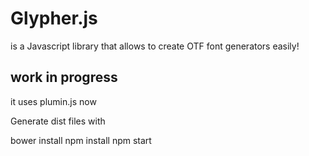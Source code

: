 Glypher.js
==========

is a Javascript library that allows to create OTF font generators easily!

## work in progress

it uses plumin.js now

Generate dist files with

  bower install
  npm install
  npm start
